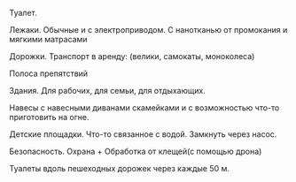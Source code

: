 Туалет.

Лежаки. Обычные и с электроприводом. С нанотканью от промокания и мягкими матрасами

Дорожки. Транспорт в аренду: (велики, самокаты, моноколеса)

Полоса препятствий

Здания. Для рабочих, для семьи, для отдыхающих.

Навесы с навесными диванами скамейками и с возможностью что-то приготовить на огне.

Детские площадки. Что-то связанное с водой. Замкнуть через насос.

Безопасность. Охрана + Обработка от клещей(с помощью дрона)

Туалеты вдоль пешеходных дорожек через каждые 50 м.



